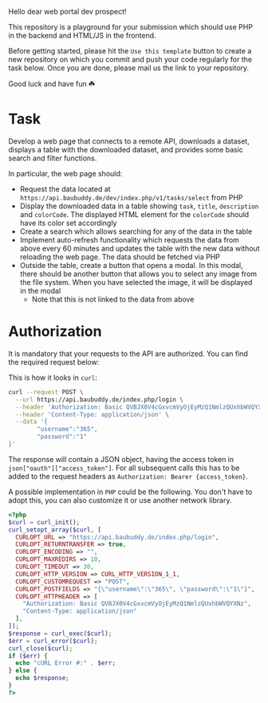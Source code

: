 Hello dear web portal dev prospect!

This repository is a playground for your submission which should use PHP in the backend and HTML/JS in the frontend.

Before getting started, please hit the `Use this template` button to create a new repository on which you commit and push your code regularly for the task below. Once you are done, please mail us the link to your repository.

Good luck and have fun ☘️

# Task

Develop a web page that connects to a remote API, downloads a dataset, displays a table with the downloaded dataset, and provides some basic search and filter functions.

In particular, the web page should:

- Request the data located at `https://api.baubuddy.de/dev/index.php/v1/tasks/select` from PHP
- Display the downloaded data in a table showing `task`, `title`, `description` and `colorCode`. The displayed HTML element for the `colorCode` should have its color set accordingly
- Create a search which allows searching for any of the data in the table
- Implement auto-refresh functionality which requests the data from above every 60 minutes and updates the table with the new data without reloading the web page. The data should be fetched via PHP
- Outside the table, create a button that opens a modal. In this modal, there should be another button that allows you to select any image from the file system. When you have selected the image, it will be displayed in the modal
  - Note that this is not linked to the data from above

# Authorization

It is mandatory that your requests to the API are authorized. You can find the required request below:

This is how it looks in `curl`:

```bash
curl --request POST \
  --url https://api.baubuddy.de/index.php/login \
  --header 'Authorization: Basic QVBJX0V4cGxvcmVyOjEyMzQ1NmlzQUxhbWVQYXNz' \
  --header 'Content-Type: application/json' \
  --data '{
        "username":"365",
        "password":"1"
}'
```

The response will contain a JSON object, having the access token in `json["oauth"]["access_token"]`. For all subsequent calls this has to be added to the request headers as `Authorization: Bearer {access_token}`.

A possible implementation in `PHP` could be the following. You don't have to adopt this, you can also customize it or use another network library.

```php
<?php
$curl = curl_init();
curl_setopt_array($curl, [
  CURLOPT_URL => "https://api.baubuddy.de/index.php/login",
  CURLOPT_RETURNTRANSFER => true,
  CURLOPT_ENCODING => "",
  CURLOPT_MAXREDIRS => 10,
  CURLOPT_TIMEOUT => 30,
  CURLOPT_HTTP_VERSION => CURL_HTTP_VERSION_1_1,
  CURLOPT_CUSTOMREQUEST => "POST",
  CURLOPT_POSTFIELDS => "{\"username\":\"365\", \"password\":\"1\"}",
  CURLOPT_HTTPHEADER => [
    "Authorization: Basic QVBJX0V4cGxvcmVyOjEyMzQ1NmlzQUxhbWVQYXNz",
    "Content-Type: application/json"
  ],
]);
$response = curl_exec($curl);
$err = curl_error($curl);
curl_close($curl);
if ($err) {
  echo "cURL Error #:" . $err;
} else {
  echo $response;
}
?>
```
